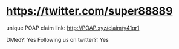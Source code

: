# https://twitter.com/super88889

unique POAP claim link: 
http://POAP.xyz/claim/y41qr1

DMed?: Yes
Following us on twitter?: Yes